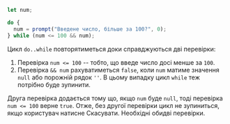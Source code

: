 
```js run demo
let num;

do {
  num = prompt("Введене число, більше за 100?", 0);
} while (num <= 100 && num);
```

Цикл `do..while` повторятиметься доки справджуються дві перевірки:

1. Перевірка `num <= 100` -- тобто, що введе число досі менше за `100`.
2. Перевірка `&& num` рахуватиметься `false`, коли `num` матиме значення `null` або порожній рядок `''`. В цьому випадку цикл `while` теж потрібно буде зупинити.

Друга перевірка додається тому що, якщо `num` буде `null`, тоді перевірка `num <= 100` верне `true`. Отже, без другої перевірки цикл не зупиниться, якщо користувач натисне Скасувати. Необхідні обидві перевірки.
